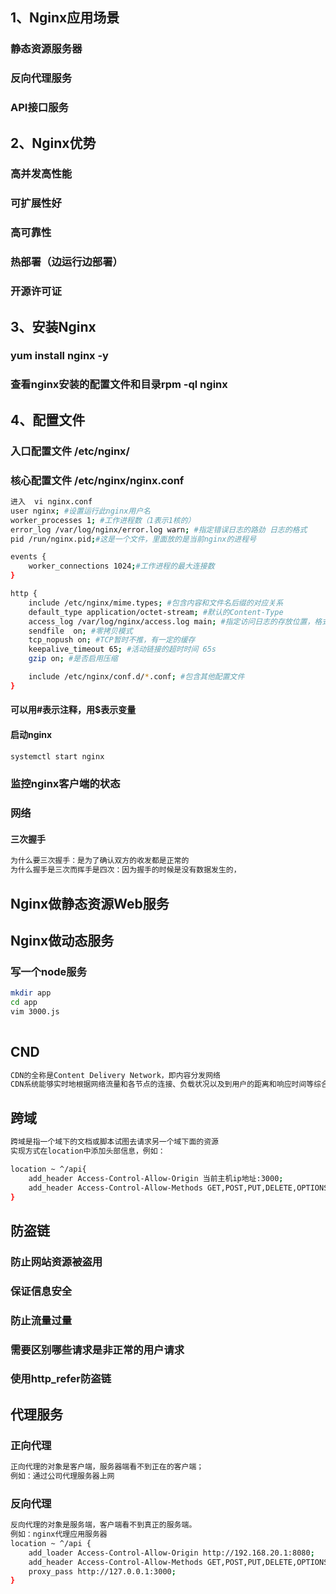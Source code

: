 <!--
 * @Author: your name
 * @Date: 2021-01-11 14:54:16
 * @LastEditTime: 2021-01-14 13:27:52
 * @LastEditors: Please set LastEditors
 * @Description: In User Settings Edit
 * @FilePath: \technology\docs\nginx.md
-->
## 1、Nginx应用场景
### 静态资源服务器
### 反向代理服务
### API接口服务

## 2、Nginx优势
### 高并发高性能
### 可扩展性好
### 高可靠性
### 热部署（边运行边部署）
### 开源许可证

## 3、安装Nginx
### yum install nginx -y
### 查看nginx安装的配置文件和目录rpm -ql nginx

## 4、配置文件
### 入口配置文件 /etc/nginx/
### 核心配置文件 /etc/nginx/nginx.conf
```bash
进入  vi nginx.conf
user nginx; #设置运行此nginx用户名
worker_processes 1; #工作进程数（1表示1核的）
error_log /var/log/nginx/error.log warn; #指定错误日志的路劲 日志的格式
pid /run/nginx.pid;#这是一个文件，里面放的是当前nginx的进程号

events {
    worker_connections 1024;#工作进程的最大连接数
}

http {
    include /etc/nginx/mime.types; #包含内容和文件名后缀的对应关系
    default_type application/octet-stream; #默认的Content-Type
    access_log /var/log/nginx/access.log main; #指定访问日志的存放位置，格式为main
    sendfile  on; #零拷贝模式
    tcp_nopush on; #TCP暂时不推，有一定的缓存
    keepalive_timeout 65; #活动链接的超时时间 65s
    gzip on; #是否启用压缩

    include /etc/nginx/conf.d/*.conf; #包含其他配置文件
}

```
#### 可以用#表示注释，用$表示变量
#### 启动nginx
```bash
systemctl start nginx
```

### 监控nginx客户端的状态

### 网络
#### 三次握手
```bash
为什么要三次握手：是为了确认双方的收发都是正常的
为什么握手是三次而挥手是四次：因为握手的时候是没有数据发生的，
```

## Nginx做静态资源Web服务
## Nginx做动态服务
### 写一个node服务
```bash
mkdir app
cd app
vim 3000.js
    
```

## CND
```bash
CDN的全称是Content Delivery Network，即内容分发网络
CDN系统能够实时地根据网络流量和各节点的连接、负载状况以及到用户的距离和响应时间等综合信息将用户的请求重新导向离用户最近的服务节点上。其目的是使用户可就近取得所需内容，解决Internet网络拥挤的状况，提高用户访问网站的响应速度。
```
## 跨域
```bash
跨域是指一个域下的文档或脚本试图去请求另一个域下面的资源
实现方式在location中添加头部信息，例如：

location ~ ^/api{
    add_header Access-Control-Allow-Origin 当前主机ip地址:3000;
    add_header Access-Control-Allow-Methods GET,POST,PUT,DELETE,OPTIONS;
}
```
## 防盗链
### 防止网站资源被盗用
### 保证信息安全
### 防止流量过量
### 需要区别哪些请求是非正常的用户请求
### 使用http_refer防盗链

## 代理服务
### 正向代理
```bash
正向代理的对象是客户端，服务器端看不到正在的客户端；
例如：通过公司代理服务器上网
```
### 反向代理
```bash
反向代理的对象是服务端，客户端看不到真正的服务端。
例如：nginx代理应用服务器
location ~ ^/api {
    add_loader Access-Control-Allow-Origin http://192.168.20.1:8080;
    add_header Access-Control-Allow-Methods GET,POST,PUT,DELETE,OPTIONS;
    proxy_pass http://127.0.0.1:3000;
}
```